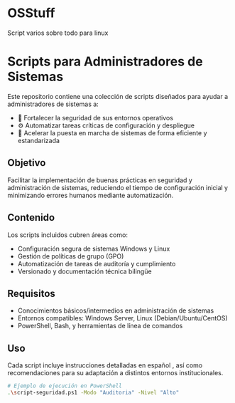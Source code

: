 # OSStuff
Script varios sobre todo para linux
# Scripts para Administradores de Sistemas

Este repositorio contiene una colección de scripts diseñados para ayudar a administradores de sistemas a:

- 🔐 Fortalecer la seguridad de sus entornos operativos
- ⚙️ Automatizar tareas críticas de configuración y despliegue
- 🚀 Acelerar la puesta en marcha de sistemas de forma eficiente y estandarizada

## Objetivo

Facilitar la implementación de buenas prácticas en seguridad y administración de sistemas, reduciendo el tiempo de configuración inicial y minimizando errores humanos mediante automatización.

## Contenido

Los scripts incluidos cubren áreas como:

- Configuración segura de sistemas Windows y Linux
- Gestión de políticas de grupo (GPO)
- Automatización de tareas de auditoría y cumplimiento
- Versionado y documentación técnica bilingüe

## Requisitos

- Conocimientos básicos/intermedios en administración de sistemas
- Entornos compatibles: Windows Server, Linux (Debian/Ubuntu/CentOS)
- PowerShell, Bash, y herramientas de línea de comandos

## Uso

Cada script incluye instrucciones detalladas en español , así como recomendaciones para su adaptación a distintos entornos institucionales.

```bash
# Ejemplo de ejecución en PowerShell
.\script-seguridad.ps1 -Modo "Auditoria" -Nivel "Alto"
